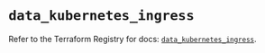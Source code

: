 # `data_kubernetes_ingress`

Refer to the Terraform Registry for docs: [`data_kubernetes_ingress`](https://registry.terraform.io/providers/hashicorp/kubernetes/2.26.0/docs/data-sources/ingress).
